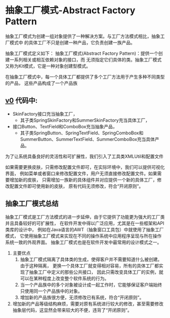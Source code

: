 # 抽象工厂模式-Abstract Factory Pattern

抽象工厂模式为创建一组对象提供了一种解决方案。与工厂方法模式相比，抽象工厂模式中
的具体工厂不只是创建一种产品，它负责创建一族产品。

抽象工厂模式定义如下：
抽象工厂模式(Abstract Factory Pattern)：提供一个创建一系列相关或相互依赖对象的接口，而
无须指定它们具体的类。抽象工厂模式又称为Kit模式，它是一种对象创建型模式。

在抽象工厂模式中，每一个具体工厂都提供了多个工厂方法用于产生多种不同类型的产品，
这些产品构成了一个产品族

## [v0](v0) 代码中:

- SkinFactory接口充当抽象工厂，
    - 其子类SpringSkinFactory和SummerSkinFactory充当具体工厂，
- 接口Button、TextField和ComboBox充当抽象产品，
    - 其子类SpringButton、SpringTextField、SpringComboBox和SummerButton、SummerTextField、SummerComboBox充当具体产品。
    
为了让系统具备良好的灵活性和可扩展性，我们引入了工具类XMLUtil和配置文件

如果需要更换皮肤，只需修改配置文件即可，在实际环境中，我们可以提供可视化界面，
例如菜单或者窗口来修改配置文件，用户无须直接修改配置文件。如果需要增加新的皮肤，
只需增加一族新的具体组件并对应提供一个新的具体工厂，修改配置文件即可使用新的皮肤，
原有代码无须修改，符合“开闭原则”。

## 抽象工厂模式总结

抽象工厂模式是工厂方法模式的进一步延伸，由于它提供了功能更为强大的工厂类并且具备较好的可扩展性，
在软件开发中得以广泛应用，尤其是在一些框架和API类库的设计中，
例如在Java语言的AWT（抽象窗口工具包）中就使用了抽象工厂模式，
它使用抽象工厂模式来实现在不同的操作系统中应用程序呈现与所在操作系统一致的外观界面。
抽象工厂模式也是在软件开发中最常用的设计模式之一。

1. 主要优点
    1. 抽象工厂模式隔离了具体类的生成，使得客户并不需要知道什么被创建。由于这种隔离，
    更换一个具体工厂就变得相对容易，所有的具体工厂都实现了抽象工厂中定义的那些公共接口，
    因此只需改变具体工厂的实例，就可以在某种程度上改变整个软件系统的行为。
    2. 当一个产品族中的多个对象被设计成一起工作时，它能够保证客户端始终只使用同一个产品族中的对象。
    3. 增加新的产品族很方便，无须修改已有系统，符合“开闭原则”。
2. 增加新的产品等级结构麻烦，需要对原有系统进行较大的修改，甚至需要修改抽象层代码，这显然会带来较大的不便，违背了“开闭原则”。
